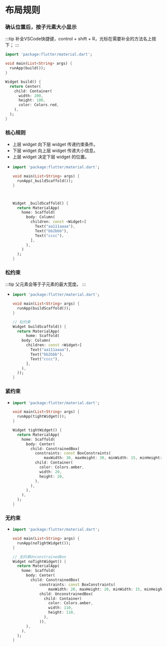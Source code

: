 # 布局规则

### 确认位置后，按子元素大小显示
:::tip
补全VSCode快捷键，control + shift + R，光标在需要补全的方法名上按下；
:::
  ```Dart
  import 'package:flutter/material.dart';

  void main(List<String> args) {
    runApp(build());
  }

  Widget build() {
    return Center(
      child: Container(
        width: 200,
        height: 100,
        color: Colors.red,
      ),
    );
  }

  ```

### 核心规则
  - 上层 widget 向下层 widget 传递约束条件。
  - 下层 widget 向上层 widget 传递大小信息。
  - 上层 widget 决定下层 widget 的位置。
  - ```dart
    import 'package:flutter/material.dart';

    void main(List<String> args) {
      runApp(_buildScaffold());
    }



    Widget _buildScaffold() {
      return MaterialApp(
        home: Scaffold(
          body: Column(
            children: const <Widget>[
              Text("aa111aaaa"),
              Text("bb2bbb"),
              Text("cccc"),
            ],
          ),
        )
      );
    }
    ```

### 松约束
:::tip
父元素会等于子元素的最大宽度。
:::
  - ```dart
    import 'package:flutter/material.dart';

    void main(List<String> args) {
      runApp(buildScaffold());
    }

    // 松约束
    Widget buildScaffold() {
      return MaterialApp(
          home: Scaffold(
        body: Column(
          children: const <Widget>[
            Text("aa111aaaa"),
            Text("bb2bbb"),
            Text("cccc"),
          ],
        ),
      ));
    }
    ```

### 紧约束
  - ```dart
    import 'package:flutter/material.dart';

    void main(List<String> args) {
      runApp(tightWidget());
    }

    Widget tightWidget() {
      return MaterialApp(
        home: Scaffold(
          body: Center(
            child: ConstrainedBox(
              constraints: const BoxConstraints(
                  maxWidth: 30, maxHeight: 30, minWidth: 15, minHeight: 15),
              child: Container(
                color: Colors.amber,
                width: 20,
                height: 20,
              ),
            ),
          ),
        ),
      );
    }
    ```

### 无约束
  - ```dart
    import 'package:flutter/material.dart';

    void main(List<String> args) {
      runApp(noTightWidget());
    }

    // 无约束UnconstrainedBox
    Widget noTightWidget() {
      return MaterialApp(
        home: Scaffold(
          body: Center(
            child: ConstrainedBox(
                constraints: const BoxConstraints(
                    maxWidth: 20, maxHeight: 20, minWidth: 15, minHeight: 15),
                child: UnconstrainedBox(
                  child: Container(
                    color: Colors.amber,
                    width: 110,
                    height: 110,
                  ),
                )),
          ),
        ),
      );
    }
    ```
